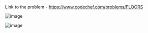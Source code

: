 Link to the problem - https://www.codechef.com/problems/FLOORS



![image](https://user-images.githubusercontent.com/57552973/232118103-b6158b8a-ef9b-43c8-8e49-69eebc9b9432.png)



![image](https://user-images.githubusercontent.com/57552973/232118150-d9dd15d0-37dc-45be-bd51-0c6ab9d0a9af.png)
